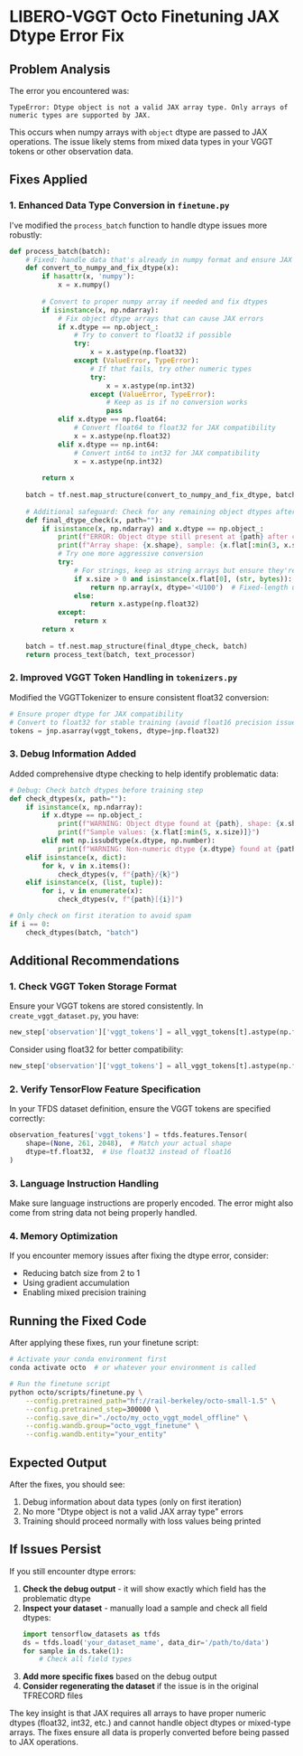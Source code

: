 # LIBERO-VGGT Octo Finetuning JAX Dtype Error Fix

## Problem Analysis

The error you encountered was:
```
TypeError: Dtype object is not a valid JAX array type. Only arrays of numeric types are supported by JAX.
```

This occurs when numpy arrays with `object` dtype are passed to JAX operations. The issue likely stems from mixed data types in your VGGT tokens or other observation data.

## Fixes Applied

### 1. Enhanced Data Type Conversion in `finetune.py`

I've modified the `process_batch` function to handle dtype issues more robustly:

```python
def process_batch(batch):
    # Fixed: handle data that's already in numpy format and ensure JAX compatibility
    def convert_to_numpy_and_fix_dtype(x):
        if hasattr(x, 'numpy'):
            x = x.numpy()
        
        # Convert to proper numpy array if needed and fix dtypes
        if isinstance(x, np.ndarray):
            # Fix object dtype arrays that can cause JAX errors
            if x.dtype == np.object_:
                # Try to convert to float32 if possible
                try:
                    x = x.astype(np.float32)
                except (ValueError, TypeError):
                    # If that fails, try other numeric types
                    try:
                        x = x.astype(np.int32)
                    except (ValueError, TypeError):
                        # Keep as is if no conversion works
                        pass
            elif x.dtype == np.float64:
                # Convert float64 to float32 for JAX compatibility
                x = x.astype(np.float32)
            elif x.dtype == np.int64:
                # Convert int64 to int32 for JAX compatibility  
                x = x.astype(np.int32)
        
        return x
    
    batch = tf.nest.map_structure(convert_to_numpy_and_fix_dtype, batch)
    
    # Additional safeguard: Check for any remaining object dtypes after processing
    def final_dtype_check(x, path=""):
        if isinstance(x, np.ndarray) and x.dtype == np.object_:
            print(f"ERROR: Object dtype still present at {path} after conversion")
            print(f"Array shape: {x.shape}, sample: {x.flat[:min(3, x.size)]}")
            # Try one more aggressive conversion
            try:
                # For strings, keep as string arrays but ensure they're proper numpy arrays
                if x.size > 0 and isinstance(x.flat[0], (str, bytes)):
                    return np.array(x, dtype='<U100')  # Fixed-length unicode strings
                else:
                    return x.astype(np.float32)
            except:
                return x
        return x
    
    batch = tf.nest.map_structure(final_dtype_check, batch)
    return process_text(batch, text_processor)
```

### 2. Improved VGGT Token Handling in `tokenizers.py`

Modified the VGGTTokenizer to ensure consistent float32 conversion:

```python
# Ensure proper dtype for JAX compatibility
# Convert to float32 for stable training (avoid float16 precision issues)
tokens = jnp.asarray(vggt_tokens, dtype=jnp.float32)
```

### 3. Debug Information Added

Added comprehensive dtype checking to help identify problematic data:

```python
# Debug: Check batch dtypes before training step
def check_dtypes(x, path=""):
    if isinstance(x, np.ndarray):
        if x.dtype == np.object_:
            print(f"WARNING: Object dtype found at {path}, shape: {x.shape}")
            print(f"Sample values: {x.flat[:min(5, x.size)]}")
        elif not np.issubdtype(x.dtype, np.number):
            print(f"WARNING: Non-numeric dtype {x.dtype} found at {path}")
    elif isinstance(x, dict):
        for k, v in x.items():
            check_dtypes(v, f"{path}/{k}")
    elif isinstance(x, (list, tuple)):
        for i, v in enumerate(x):
            check_dtypes(v, f"{path}[{i}]")

# Only check on first iteration to avoid spam
if i == 0:
    check_dtypes(batch, "batch")
```

## Additional Recommendations

### 1. Check VGGT Token Storage Format

Ensure your VGGT tokens are stored consistently. In `create_vggt_dataset.py`, you have:
```python
new_step['observation']['vggt_tokens'] = all_vggt_tokens[t].astype(np.float16)
```

Consider using float32 for better compatibility:
```python
new_step['observation']['vggt_tokens'] = all_vggt_tokens[t].astype(np.float32)
```

### 2. Verify TensorFlow Feature Specification

In your TFDS dataset definition, ensure the VGGT tokens are specified correctly:
```python
observation_features['vggt_tokens'] = tfds.features.Tensor(
    shape=(None, 261, 2048),  # Match your actual shape
    dtype=tf.float32,  # Use float32 instead of float16
)
```

### 3. Language Instruction Handling

Make sure language instructions are properly encoded. The error might also come from string data not being properly handled.

### 4. Memory Optimization

If you encounter memory issues after fixing the dtype error, consider:
- Reducing batch size from 2 to 1
- Using gradient accumulation 
- Enabling mixed precision training

## Running the Fixed Code

After applying these fixes, run your finetune script:

```bash
# Activate your conda environment first
conda activate octo  # or whatever your environment is called

# Run the finetune script
python octo/scripts/finetune.py \
    --config.pretrained_path="hf://rail-berkeley/octo-small-1.5" \
    --config.pretrained_step=300000 \
    --config.save_dir="./octo/my_octo_vggt_model_offline" \
    --config.wandb.group="octo_vggt_finetune" \
    --config.wandb.entity="your_entity"
```

## Expected Output

After the fixes, you should see:
1. Debug information about data types (only on first iteration)
2. No more "Dtype object is not a valid JAX array type" errors
3. Training should proceed normally with loss values being printed

## If Issues Persist

If you still encounter dtype errors:

1. **Check the debug output** - it will show exactly which field has the problematic dtype
2. **Inspect your dataset** - manually load a sample and check all field dtypes:
   ```python
   import tensorflow_datasets as tfds
   ds = tfds.load('your_dataset_name', data_dir='/path/to/data')
   for sample in ds.take(1):
       # Check all field types
   ```
3. **Add more specific fixes** based on the debug output
4. **Consider regenerating the dataset** if the issue is in the original TFRECORD files

The key insight is that JAX requires all arrays to have proper numeric dtypes (float32, int32, etc.) and cannot handle object dtypes or mixed-type arrays. The fixes ensure all data is properly converted before being passed to JAX operations.